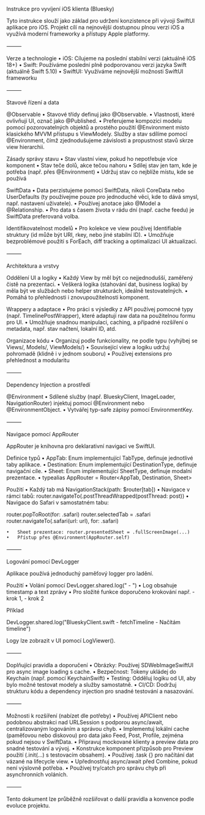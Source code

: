 Instrukce pro vyvíjení iOS klienta (Bluesky)

Tyto instrukce slouží jako základ pro udržení konzistence při vývoji SwiftUI aplikace pro iOS. Projekt cílí na nejnovější dostupnou plnou verzi iOS a využívá moderní frameworky a přístupy Apple platformy.

⸻

Verze a technologie
	•	iOS: Cílujeme na poslední stabilní verzi (aktuálně iOS 18+)
	•	Swift: Používáme poslední plně podporovanou verzi jazyka Swift (aktuálně Swift 5.10)
	•	SwiftUI: Využíváme nejnovější možnosti SwiftUI frameworku

⸻

Stavové řízení a data

@Observable
	•	Stavové třídy definuj jako @Observable.
	•	Vlastnosti, které ovlivňují UI, označ jako @Published.
	•	Preferujeme kompozici modelu pomocí pozorovatelných objektů a prostého použití @Environment místo klasického MVVM přístupu s ViewModely. Služby a stav sdílíme pomocí @Environment, čímž zjednodušujeme závislosti a propustnost stavů skrze view hierarchii.

Zásady správy stavu
	•	Stav vlastní view, pokud ho nepotřebuje více komponent
	•	Stav teče dolů, akce tečou nahoru
	•	Sdílej stav jen tam, kde je potřeba (např. přes @Environment)
	•	Udržuj stav co nejblíže místu, kde se používá

SwiftData
	•	Data perzistujeme pomocí SwiftData, nikoli CoreData nebo UserDefaults (ty používejme pouze pro jednoduché věci, kde to dává smysl, např. nastavení uživatele).
	•	Používej anotace jako @Model a @Relationship.
	•	Pro data s časem života v rádu dní (např. cache feedu) je SwiftData preferovaná volba.

Identifikovatelnost modelů
	•	Pro kolekce ve view používej Identifiable struktury (id může být URI, rkey, nebo jiné stabilní ID).
	•	Umožňuje bezproblémové použití s ForEach, diff tracking a optimalizaci UI aktualizací.

⸻

Architektura a vrstvy

Oddělení UI a logiky
	•	Každý View by měl být co nejjednodušší, zaměřený čistě na prezentaci.
	•	Veškerá logika (stahování dat, business logika) by měla být ve službách nebo helper strukturách, ideálně testovatelných.
	•	Pomáhá to přehlednosti i znovupoužitelnosti komponent.

Wrappery a adaptace
	•	Pro práci s výsledky z API používej pomocné typy (např. TimelinePostWrapper), které adaptují raw data na použitelnou formu pro UI.
	•	Umožňuje snadnou manipulaci, caching, a případné rozšíření o metadata, např. stav načtení, lokalní ID, atd.

Organizace kódu
	•	Organizuj podle funkcionality, ne podle typu (vyhýbej se Views/, Models/, ViewModels/)
	•	Související view a logiku udržuj pohromadě (klidně i v jednom souboru)
	•	Používej extensions pro přehlednost a modularitu

⸻

Dependency Injection a prostředí

@Environment
	•	Sdílené služby (např. BlueskyClient, ImageLoader, NavigationRouter) injektuj pomocí @Environment nebo @EnvironmentObject.
	•	Vytvářej typ-safe zápisy pomocí EnvironmentKey.

⸻

Navigace pomocí AppRouter

AppRouter je knihovna pro deklarativní navigaci ve SwiftUI.

Definice typů
	•	AppTab: Enum implementující TabType, definuje jednotlivé taby aplikace.
	•	Destination: Enum implementující DestinationType, definuje navigační cíle.
	•	Sheet: Enum implementující SheetType, definuje modalní prezentace.
	•	typealias AppRouter = Router<AppTab, Destination, Sheet>

Použití
	•	Každý tab má NavigationStack(path: $router[tab])
	•	Navigace v rámci tabů: router.navigateTo(.postThreadWrapped(postThread: post))
	•	Navigace do Safari v samostatném tabu:

router.popToRoot(for: .safari)
router.selectedTab = .safari
router.navigateTo(.safari(url: url), for: .safari)


	•	Sheet prezentace: router.presentedSheet = .fullScreenImage(...)
	•	Přístup přes @Environment(AppRouter.self)

⸻

Logování pomocí DevLogger

Aplikace používá jednoduchý paměťový logger pro ladění.

Použití
	•	Volání pomocí DevLogger.shared.log("<soubor> - <popis>")
	•	Log obsahuje timestamp a text zprávy
	•	Pro složité funkce doporučeno krokování např. - krok 1, - krok 2

Příklad

DevLogger.shared.log("BlueskyClient.swift - fetchTimeline - Načítám timeline")

Logy lze zobrazit v UI pomocí LogViewer().

⸻

Doplňující pravidla a doporučení
	•	Obrázky: Používej SDWebImageSwiftUI pro async image loading s cache.
	•	Bezpečnost: Tokeny ukládej do Keychain (např. pomocí KeychainSwift)
	•	Testing: Odděluj logiku od UI, aby bylo možné testovat modely a služby samostatně.
	•	CI/CD: Dodržuj strukturu kódu a dependency injection pro snadné testování a nasazování.

⸻

Možnosti k rozšíření (nabízet dle potřeby)
	•	Používej APIClient nebo podobnou abstrakci nad URLSession s podporou async/await, centralizovaným logováním a správou chyb.
	•	Implementuj lokální cache (paměťovou nebo diskovou) pro data jako Feed, Post, Profile, zejména pokud nejsou v SwiftData.
	•	Připravuj mockované klienty a preview data pro snadné testování a vývoj.
	•	Konstrukce komponent přizpůsob pro Preview použití (.init(...) s testovacím obsahem).
	•	Používej .task {} pro načítání dat vázané na lifecycle view.
	•	Upřednostňuj async/await před Combine, pokud není výslovně potřeba.
	•	Používej try/catch pro správu chyb při asynchronních voláních.

⸻

Tento dokument lze průběžně rozšiřovat o další pravidla a konvence podle evoluce projektu.